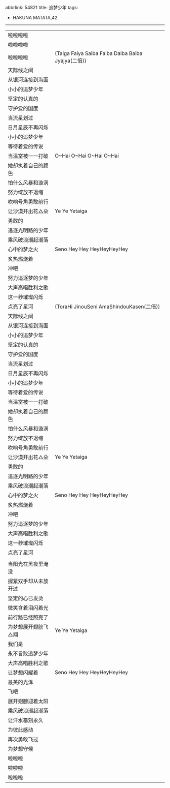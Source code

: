 abbrlink: 54821
title: 追梦少年
tags:
  - HAKUNA MATATA,42
---
|      |      |
|--|--|
|啦啦啦啦|      |
|啦啦啦啦|      |
|啦啦啦啦|(Taiga Faiya Saiba Faiba Daiba Baiba Jyajya(二倍))|
|天际线之间|      |
|从银河连接到海面|      |
|小小的追梦少年|      |
|坚定的认真的|      |
|守护爱的国度|      |
|当流星划过|      |
|日月星辰不再闪烁|      |
|小小的追梦少年|      |
|等待着爱的传说|      |
|当温室被一一打破|O~Hai O~Hai O~Hai O~Hai|
|她却执着自己的颜色|      |
|怕什么风暴和漩涡|      |
|努力绽放不退缩|      |
|吹响号角勇敢前行|      |
|让沙漠开出花△朵|Ye Ye Yetaiga|
|勇敢的|      |
|追逐光明路的少年|      |
|乘风破浪潮起潮落|      |
|心中的梦之火|Seno Hey Hey HeyHeyHeyHey|
|炙热燃烧着|      |
|冲吧|      |
|努力追逐梦的少年|      |
|大声高唱胜利之歌|      |
|这一秒璀璨闪烁|      |
|点亮了星河|(ToraHi JinouSeni AmaShindouKasen(二倍))|
|天际线之间|      |
|从银河连接到海面|      |
|小小的追梦少年|      |
|坚定的认真的|      |
|守护爱的国度|      |
|当流星划过|      |
|日月星辰不再闪烁|      |
|小小的追梦少年|      |
|等待着爱的传说|      |
|当温室被一一打破|      |
|她却执着自己的颜色|      |
|怕什么风暴和漩涡|      |
|努力绽放不退缩|      |
|吹响号角勇敢前行|      |
|让沙漠开出花△朵|Ye Ye Yetaiga|
|勇敢的|      |
|追逐光明路的少年|      |
|乘风破浪潮起潮落|      |
|心中的梦之火|Seno Hey Hey HeyHeyHeyHey|
|炙热燃烧着|      |
|冲吧|      |
|努力追逐梦的少年|      |
|大声高唱胜利之歌|      |
|这一秒璀璨闪烁|      |
|点亮了星河|      |
|      |      |
|当阳光在黑夜里淹没|      |
|握紧双手却从未放开过|      |
|坚定的心已发烫|      |
|微笑含着泪闪着光|      |
|前行路已经照亮了|      |
|为梦想展开翅膀飞△翔|Ye Ye Yetaiga|
|我们是|      |
|永不言败追梦少年|      |
|大声高唱胜利之歌|      |
|让梦想闪耀着|Seno Hey Hey HeyHeyHeyHey|
|最美的光泽|      |
|飞吧|      |
|展开翅膀迎着太阳|      |
|乘风破浪潮起潮落|      |
|让汗水纂刻永久|      |
|为彼此感动|      |
|再次勇敢飞过|      |
|为梦想守候|      |
|啦啦啦|      |
|啦啦啦|      |
|啦啦啦|      |